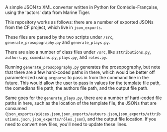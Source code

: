 A simple JSON to XML converter written in Python for Comédie-Française, using the 'actors' data from Marine Tiger. 

This repository works as follows: there are a number of exported JSONs from the CF project, which live in `json_exports`. 

These files are parsed by the two scripts under `/src`, `generate_prosopography.py` and `generate_plays.py`. 

There are also a number of class files under `/src`, like `attributions.py`, `authors.py`, `comedians.py`, `plays.py`, and `roles.py`. 

Running `generate_prosopography.py` generates the prosopography, but note that there are a few hard-coded paths in there, which would be better off parameterized using `argparse` to pass in from the command line in the future. This would allow the user to pass in values for the template file path, the comedians file path, the authors file path, and the output file path. 

Same goes for the `generate_plays.py`, there are a number of hard-coded file paths in here, such as the location of the template file, the JSONs that are consumed (`json_exports/pièces.json`,`json_exports/auteurs.json`,`json_exports/attributions.json`, `json_exports/rôles.json`), and the output file location. If you need to convert new files, you'll need to update these lines. 
